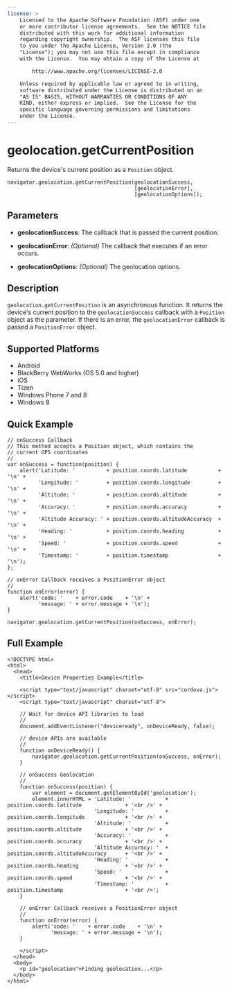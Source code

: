 ```yaml
---
license: >
    Licensed to the Apache Software Foundation (ASF) under one
    or more contributor license agreements.  See the NOTICE file
    distributed with this work for additional information
    regarding copyright ownership.  The ASF licenses this file
    to you under the Apache License, Version 2.0 (the
    "License"); you may not use this file except in compliance
    with the License.  You may obtain a copy of the License at

        http://www.apache.org/licenses/LICENSE-2.0

    Unless required by applicable law or agreed to in writing,
    software distributed under the License is distributed on an
    "AS IS" BASIS, WITHOUT WARRANTIES OR CONDITIONS OF ANY
    KIND, either express or implied.  See the License for the
    specific language governing permissions and limitations
    under the License.
---
```


geolocation.getCurrentPosition
==============================

Returns the device's current position as a `Position` object.

    navigator.geolocation.getCurrentPosition(geolocationSuccess,
                                             [geolocationError],
                                             [geolocationOptions]);

Parameters
----------

- __geolocationSuccess__: The callback that is passed the current position.

- __geolocationError__: _(Optional)_ The callback that executes if an error occurs.

- __geolocationOptions__: _(Optional)_ The geolocation options.

Description
-----------

`geolocation.getCurrentPosition` is an asynchronous function. It
returns the device's current position to the `geolocationSuccess`
callback with a `Position` object as the parameter.  If there is an
error, the `geolocationError` callback is passed a
`PositionError` object.

Supported Platforms
-------------------

- Android
- BlackBerry WebWorks (OS 5.0 and higher)
- iOS
- Tizen
- Windows Phone 7 and 8
- Windows 8

Quick Example
-------------

    // onSuccess Callback
    // This method accepts a Position object, which contains the
    // current GPS coordinates
    //
    var onSuccess = function(position) {
        alert('Latitude: '          + position.coords.latitude          + '\n' +
              'Longitude: '         + position.coords.longitude         + '\n' +
              'Altitude: '          + position.coords.altitude          + '\n' +
              'Accuracy: '          + position.coords.accuracy          + '\n' +
              'Altitude Accuracy: ' + position.coords.altitudeAccuracy  + '\n' +
              'Heading: '           + position.coords.heading           + '\n' +
              'Speed: '             + position.coords.speed             + '\n' +
              'Timestamp: '         + position.timestamp                + '\n');
    };

    // onError Callback receives a PositionError object
    //
    function onError(error) {
        alert('code: '    + error.code    + '\n' +
              'message: ' + error.message + '\n');
    }

    navigator.geolocation.getCurrentPosition(onSuccess, onError);

Full Example
------------

    <!DOCTYPE html>
    <html>
      <head>
        <title>Device Properties Example</title>

        <script type="text/javascript" charset="utf-8" src="cordova.js"></script>
        <script type="text/javascript" charset="utf-8">

        // Wait for device API libraries to load
        //
        document.addEventListener("deviceready", onDeviceReady, false);

        // device APIs are available
        //
        function onDeviceReady() {
            navigator.geolocation.getCurrentPosition(onSuccess, onError);
        }

        // onSuccess Geolocation
        //
        function onSuccess(position) {
            var element = document.getElementById('geolocation');
            element.innerHTML = 'Latitude: '           + position.coords.latitude              + '<br />' +
                                'Longitude: '          + position.coords.longitude             + '<br />' +
                                'Altitude: '           + position.coords.altitude              + '<br />' +
                                'Accuracy: '           + position.coords.accuracy              + '<br />' +
                                'Altitude Accuracy: '  + position.coords.altitudeAccuracy      + '<br />' +
                                'Heading: '            + position.coords.heading               + '<br />' +
                                'Speed: '              + position.coords.speed                 + '<br />' +
                                'Timestamp: '          + position.timestamp                    + '<br />';
        }

        // onError Callback receives a PositionError object
        //
        function onError(error) {
            alert('code: '    + error.code    + '\n' +
                  'message: ' + error.message + '\n');
        }

        </script>
      </head>
      <body>
        <p id="geolocation">Finding geolocation...</p>
      </body>
    </html>
